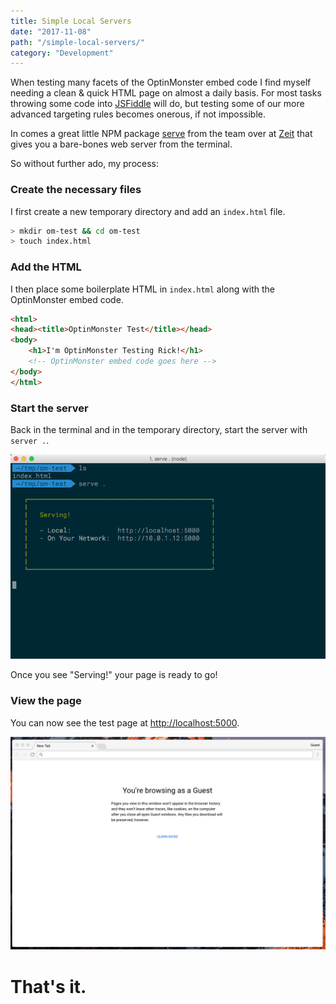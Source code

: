```yaml
---
title: Simple Local Servers
date: "2017-11-08"
path: "/simple-local-servers/"
category: "Development"
---
```


When testing many facets of the OptinMonster embed code I find myself needing a clean & quick HTML page on almost a daily basis. For most tasks throwing some code into [JSFiddle](https://jsfiddle.net) will do, but testing some of our more advanced targeting rules becomes onerous, if not impossible.

In comes a great little NPM package [serve](https://www.npmjs.com/package/serve) from the team over at [Zeit](https://zeit.co/) that gives you a bare-bones web server from the terminal.

So without further ado, my process:

### Create the necessary files
I first create a new temporary directory and add an `index.html` file.

```bash
> mkdir om-test && cd om-test
> touch index.html
```

### Add the HTML
I then place some boilerplate HTML in `index.html` along with the OptinMonster embed code.

```html
<html>
<head><title>OptinMonster Test</title></head>
<body>
	<h1>I'm OptinMonster Testing Rick!</h1>
	<!-- OptinMonster embed code goes here -->
</body>
</html>
```

### Start the server
Back in the terminal and in the temporary directory, start the server with `server .`.

![Starting the server](./starting-the-server.png)

Once you see "Serving!" your page is ready to go!

### View the page
You can now see the test page at [http://localhost:5000](http://localhost:5000).

![View the page](./viewing-page.gif)

# That's it.